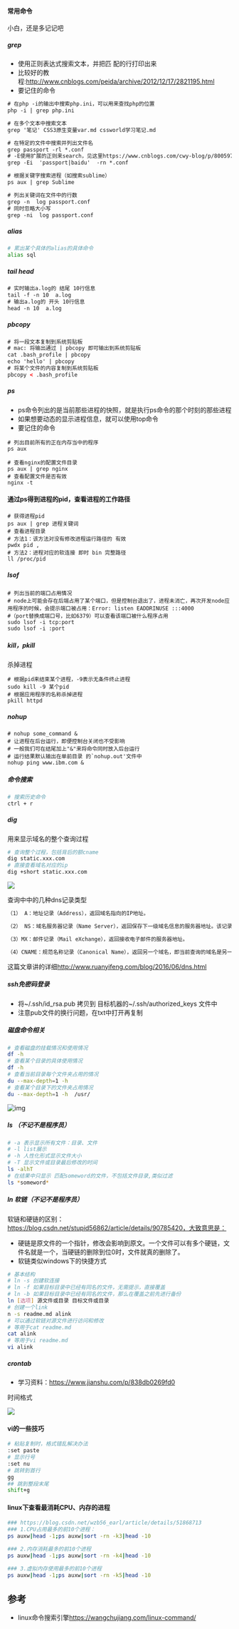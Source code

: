 #### 常用命令
小白，还是多记记吧

##### grep
- 使用正则表达式搜索文本，并把匹 配的行打印出来
- 比较好的教程:<http://www.cnblogs.com/peida/archive/2012/12/17/2821195.html>
- 要记住的命令
```html
# 在php -i的输出中搜索php.ini，可以用来查找php的位置
php -i | grep php.ini

# 在多个文本中搜索文本
grep '笔记' CSS3原生变量var.md cssworld学习笔记.md

# 在特定的文件中搜索并列出文件名
grep passport -rl *.conf
# -E使用扩展的正则来search，见这里https://www.cnblogs.com/cwy-blog/p/8005974.html
grep -Ei  'passport|baidu'  -rn *.conf

# 根据关键字搜索进程（如搜索sublime）
ps aux | grep Sublime

# 列出关键词在文件中的行数
grep -n  log passport.conf
# 同时忽略大小写
grep -ni  log passport.conf


```

##### alias
```sh
# 累出某个具体的alias的具体命令
alias sql
```

##### tail head
```html
# 实时输出a.log的 结尾 10行信息
tail -f -n 10  a.log
# 输出a.log的 开头 10行信息
head -n 10  a.log
```

##### pbcopy
```html
# 将一段文本复制到系统剪贴板
# mac: 将输出通过 | pbcopy 即可输出到系统剪贴板
cat .bash_profile | pbcopy
echo 'hello' | pbcopy
# 将某个文件的内容复制到系统剪贴板
pbcopy < .bash_profile
```

##### ps
- ps命令列出的是当前那些进程的快照，就是执行ps命令的那个时刻的那些进程
- 如果想要动态的显示进程信息，就可以使用top命令
- 要记住的命令
```
# 列出目前所有的正在内存当中的程序
ps aux

# 查看nginx的配置文件目录
ps aux | grep nginx
# 查看配置文件是否有效
nginx -t
```

#### 通过ps得到进程的pid，查看进程的工作路径
```shell
# 获得进程pid
ps aux | grep 进程关键词
# 查看进程目录
# 方法1：该方法对没有修改进程运行路径的 有效
pwdx pid ,
# 方法2：进程对应的软连接 即时 bin 完整路径
ll /proc/pid
```

##### lsof

```
# 列出当前的端口占用情况
# node上可能会存在后端占用了某个端口，但是控制台退出了，进程未消亡，再次开发node应用程序的时候，会提示端口被占用：Error: listen EADDRINUSE :::4000
#（port替换成端口号，比如6379）可以查看该端口被什么程序占用
sudo lsof -i tcp:port
sudo lsof -i :port
```

##### kill，pkill
杀掉进程
```
# 根据pid来结束某个进程，-9表示无条件终止进程
sudo kill -9 某个pid
# 根据应用程序的名称杀掉进程
pkill httpd
```

##### nohup
```
# nohup some_command &
# 让进程在后台运行，即便控制台关闭也不受影响
# 一般我们可在结尾加上"&"来将命令同时放入后台运行
# 运行结果默认输出在单前目录 的`nohup.out'文件中
nohup ping www.ibm.com &
```

##### 命令搜索

```sh
# 搜索历史命令
ctrl + r
```

##### dig

用来显示域名的整个查询过程

```sh
# 查询整个过程，包括背后的额cname
dig static.xxx.com
# 直接查看域名对应的ip
dig +short static.xxx.com

```

![](./asserts/dig.jpg)

查询中中的几种dns记录类型

```sh
（1） A：地址记录（Address），返回域名指向的IP地址。

（2） NS：域名服务器记录（Name Server），返回保存下一级域名信息的服务器地址。该记录只能设置为域名，不能设置为IP地址。

（3）MX：邮件记录（Mail eXchange），返回接收电子邮件的服务器地址。

（4）CNAME：规范名称记录（Canonical Name），返回另一个域名，即当前查询的域名是另一个域名的跳转
```

这篇文章讲的详细<http://www.ruanyifeng.com/blog/2016/06/dns.html>

##### ssh免密码登录
- 将~/.ssh/id_rsa.pub 拷贝到 目标机器的~/.ssh/authorized_keys 文件中
- 注意pub文件的换行问题，在txt中打开再复制

##### 磁盘命令相关

```sh
# 查看磁盘的挂载情况和使用情况
df -h
# 查看某个目录的具体使用情况
df -h
# 查看当前目录每个文件夹占用的情况
du --max-depth=1 -h
# 查看某个目录下的文件夹占用情况
du --max-depth=1 -h  /usr/
```
![img](./asserts/df1.png)

##### ls （不记不是程序员）

```sh
# -a 表示显示所有文件：目录、文件
# -l list展示
# -h 人性化形式显示文件大小
# -T 显示文件或目录最后修改的时间
ls -alhT
# 在结果中只显示 匹配someword的文件，不包括文件目录,类似过滤
ls *someword*
```

##### ln 软链（不记不是程序员）
软链和硬链的区别：https://blog.csdn.net/stupid56862/article/details/90785420，大致意思是：
- 硬链是原文件的一个指针，修改会影响到原文。一个文件可以有多个硬链，文件名就是一个，当硬链的删除到位0时，文件就真的删除了。
- 软链类似windows下的快捷方式

```sh
# 基本结构
# ln -s 创建软连接
# ln -f 如果目标目录中已经有同名的文件，无需提示，直接覆盖
# ln -b 如果目标目录中已经有同名的文件，那么在覆盖之前先进行备份
ln [选项] 源文件或目录 目标文件或目录
# 创建一个link
n -s readme.md alink
# 可以通过软链对源文件进行访问和修改
# 等用于cat readme.md
cat alink
# 等用于vi readme.md
vi alink
```


##### crontab

- 学习资料：<https://www.jianshu.com/p/838db0269fd0>


时间格式

![](./asserts/crontab/time.png)

#### vi的一些技巧

```sh
# 粘贴复制时，格式错乱解决办法
:set paste
# 显示行号
:set nu
# 跳转到首行
gg
## 跳到整段末尾
shift+g
```

####  linux下查看最消耗CPU、内存的进程
```sh
### https://blog.csdn.net/wzb56_earl/article/details/51868713
### 1.CPU占用最多的前10个进程：
ps auxw|head -1;ps auxw|sort -rn -k3|head -10

### 2.内存消耗最多的前10个进程
ps auxw|head -1;ps auxw|sort -rn -k4|head -10

### 3.虚拟内存使用最多的前10个进程
ps auxw|head -1;ps auxw|sort -rn -k5|head -10
```

## 参考

- linux命令搜索引擎<https://wangchujiang.com/linux-command/>
